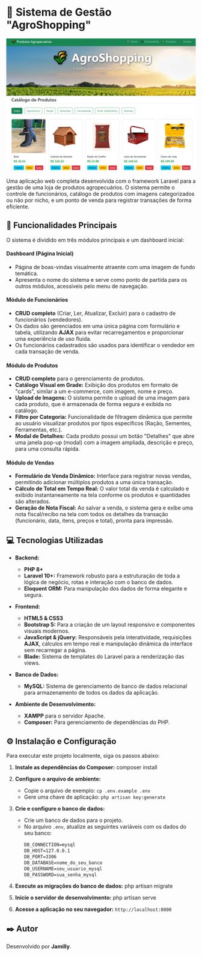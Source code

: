 # 🌾 Sistema de Gestão "AgroShopping"

![Tela principal do sistema AgroShopping](./capa.png)

Uma aplicação web completa desenvolvida com o framework Laravel para a gestão de uma loja de produtos agropecuários. O sistema permite o controle de funcionários, catálogo de produtos com imagens categorizados ou não por nicho, e um ponto de venda para registrar transações de forma eficiente.

## 🚀 Funcionalidades Principais

O sistema é dividido em três módulos principais e um dashboard inicial:

#### **Dashboard (Página Inicial)**
- Página de boas-vindas visualmente atraente com uma imagem de fundo temática.
- Apresenta o nome do sistema e serve como ponto de partida para os outros módulos, acessíveis pelo menu de navegação.

#### **Módulo de Funcionários**
- **CRUD completo** (Criar, Ler, Atualizar, Excluir) para o cadastro de funcionários (vendedores).
- Os dados são gerenciados em uma única página com formulário e tabela, utilizando **AJAX** para evitar recarregamentos e proporcionar uma experiência de uso fluida.
- Os funcionários cadastrados são usados para identificar o vendedor em cada transação de venda.

#### **Módulo de Produtos**
- **CRUD completo** para o gerenciamento de produtos.
- **Catálogo Visual em Grade:** Exibição dos produtos em formato de "cards", similar a um e-commerce, com imagem, nome e preço.
- **Upload de Imagens:** O sistema permite o upload de uma imagem para cada produto, que é armazenada de forma segura e exibida no catálogo.
- **Filtro por Categoria:** Funcionalidade de filtragem dinâmica que permite ao usuário visualizar produtos por tipos específicos (Ração, Sementes, Ferramentas, etc.).
- **Modal de Detalhes:** Cada produto possui um botão "Detalhes" que abre uma janela pop-up (modal) com a imagem ampliada, descrição e preço, para uma consulta rápida.

#### **Módulo de Vendas**
- **Formulário de Venda Dinâmico:** Interface para registrar novas vendas, permitindo adicionar múltiplos produtos a uma única transação.
- **Cálculo de Total em Tempo Real:** O valor total da venda é calculado e exibido instantaneamente na tela conforme os produtos e quantidades são alterados.
- **Geração de Nota Fiscal:** Ao salvar a venda, o sistema gera e exibe uma nota fiscal/recibo na tela com todos os detalhes da transação (funcionário, data, itens, preços e total), pronta para impressão.

## 💻 Tecnologias Utilizadas

- **Backend:**
  - **PHP 8+**
  - **Laravel 10+:** Framework robusto para a estruturação de toda a lógica de negócio, rotas e interação com o banco de dados.
  - **Eloquent ORM:** Para manipulação dos dados de forma elegante e segura.

- **Frontend:**
  - **HTML5 & CSS3**
  - **Bootstrap 5:** Para a criação de um layout responsivo e componentes visuais modernos.
  - **JavaScript & jQuery:** Responsáveis pela interatividade, requisições **AJAX**, cálculos em tempo real e manipulação dinâmica da interface sem recarregar a página.
  - **Blade:** Sistema de templates do Laravel para a renderização das views.

- **Banco de Dados:**
  - **MySQL:** Sistema de gerenciamento de banco de dados relacional para armazenamento de todos os dados da aplicação.

- **Ambiente de Desenvolvimento:**
  - **XAMPP** para o servidor Apache.
  - **Composer:** Para gerenciamento de dependências do PHP.

## ⚙️ Instalação e Configuração

Para executar este projeto localmente, siga os passos abaixo:

1. **Instale as dependências do Composer:**
    composer install

3.  **Configure o arquivo de ambiente:**
    - Copie o arquivo de exemplo: `cp .env.example .env`
    - Gere uma chave de aplicação: `php artisan key:generate`

4.  **Crie e configure o banco de dados:**
    - Crie um banco de dados para o projeto.
    - No arquivo `.env`, atualize as seguintes variáveis com os dados do seu banco:
      ```
      DB_CONNECTION=mysql
      DB_HOST=127.0.0.1
      DB_PORT=3306
      DB_DATABASE=nome_do_seu_banco
      DB_USERNAME=seu_usuario_mysql
      DB_PASSWORD=sua_senha_mysql
      ```

5.  **Execute as migrações do banco de dados:**
    php artisan migrate

7.  **Inicie o servidor de desenvolvimento:**
    php artisan serve

8.  **Acesse a aplicação no seu navegador:** `http://localhost:8000`

## ✒️ Autor

Desenvolvido por **Jamilly**.
